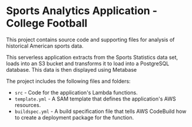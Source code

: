 # Sports Analytics Application - College Football

This project contains source code and supporting files 
for analysis of historical American sports data. 

This serverless
application extracts from the Sports Statistics data set, loads into
an S3 bucket and transforms it to load into a PostgreSQL database.
This data is then displayed using Metabase

The project includes the following files and folders:

- `src` - Code for the application's Lambda functions.
- `template.yml` - A SAM template that defines the application's AWS resources.
- `buildspec.yml` -  A build specification file that tells AWS CodeBuild how to create a deployment package for the function.

